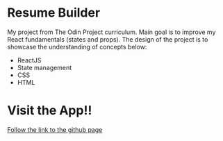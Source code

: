 # Resume Builder

My project from The Odin Project curriculum. Main goal is to improve my React fundamentals (states and props). The design of the project is to showcase the understanding of concepts below:

- ReactJS
- State management
- CSS
- HTML

# Visit the App!!

[Follow the link to the github page](https://karolisgaiv.github.io/cv-project/)

